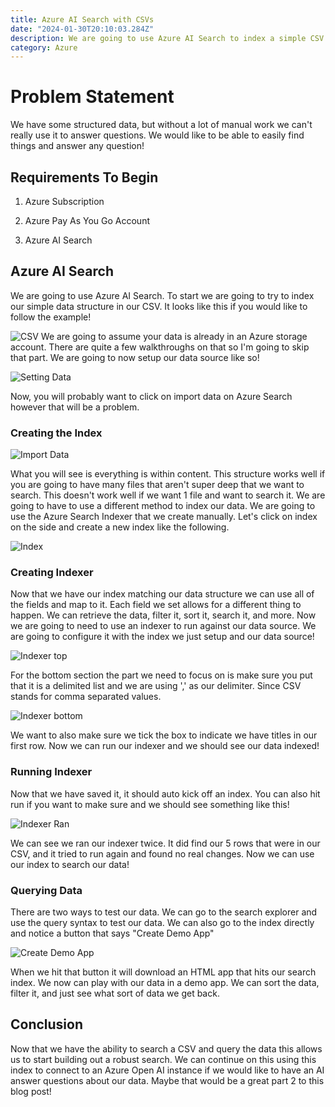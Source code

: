 ```yaml
---
title: Azure AI Search with CSVs
date: "2024-01-30T20:10:03.284Z"
description: We are going to use Azure AI Search to index a simple CSV file and show how we can use that to query the data. We can also take the index and further use it to answer questions using Azure Open AI.
category: Azure
---
```


# Problem Statement
We have some structured data, but without a lot of manual work we can't really use it to answer questions. We would like to be able to easily find things and answer any question!

## Requirements To Begin
1. Azure Subscription

2. Azure Pay As You Go Account

3. Azure AI Search

## Azure AI Search
We are going to use Azure AI Search. To start we are going to try to index our simple data structure in our CSV. It looks like this if you would like to follow the example! 

![CSV](./CSV.png)
We are going to assume your data is already in an Azure storage account. There are quite a few walkthroughs on that so I'm going to skip that part. We are going to now setup our data source like so! 

![Setting Data](./SettingDataSource.png)

Now, you will probably want to click on import data on Azure Search however that will be a problem.
### Creating the Index
![Import Data](./ImportData.png)

What you will see is everything is within content. This structure works well if you are going to have many files that aren't super deep that we want to search. This doesn't work well if we want 1 file and want to search it. We are going to have to use a different method to index our data. We are going to use the Azure Search Indexer that we create manually. Let's click on index on the side and create a new index like the following.

![Index](./Index.png)

### Creating Indexer
Now that we have our index matching our data structure we can use all of the fields and map to it. Each field we set allows for a different thing to happen. We can retrieve the data, filter it, sort it, search it, and more. Now we are going to need to use an indexer to run against our data source. We are going to configure it with the index we just setup and our data source! 

![Indexer top](./IndexerTop.png)

For the bottom section the part we need to focus on is make sure you put that it is a delimited list and we are using ',' as our delimiter. Since CSV stands for comma separated values.

![Indexer bottom](./IndexerBottom.png)

We want to also make sure we tick the box to indicate we have titles in our first row. Now we can run our indexer and we should see our data indexed!

### Running Indexer
Now that we have saved it, it should auto kick off an index. You can also hit run if you want to make sure and we should see something like this! 

![Indexer Ran](./IndexerRan.png)

We can see we ran our indexer twice. It did find our 5 rows that were in our CSV, and it tried to run again and found no real changes. Now we can use our index to search our data!

### Querying Data
There are two ways to test our data. We can go to the search explorer and use the query syntax to test our data. We can also go to the index directly and notice a button that says "Create Demo App"

![Create Demo App](./CreateDemoApp.png)

When we hit that button it will download an HTML app that hits our search index. We now can play with our data in a demo app. We can sort the data, filter it, and just see what sort of data we get back.

## Conclusion
Now that we have the ability to search a CSV and query the data this allows us to start building out a robust search. We can continue on this using this index to connect to an Azure Open AI instance if we would like to have an AI answer questions about our data. Maybe that would be a great part 2 to this blog post!
